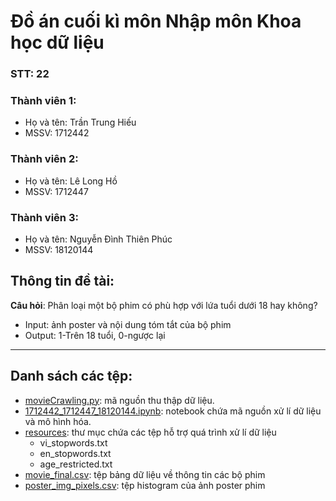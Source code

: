 # Đồ án cuối kì môn Nhập môn Khoa học dữ liệu

### STT: 22
### Thành viên 1:
- Họ và tên: Trần Trung Hiếu
- MSSV: 1712442
### Thành viên 2:
- Họ và tên: Lê Long Hồ
- MSSV: 1712447
### Thành viên 3:
- Họ và tên: Nguyễn Đình Thiên Phúc
- MSSV: 18120144


## Thông tin đề tài:
**Câu hỏi**: Phân loại một bộ phim có phù hợp với lứa tuổi dưới 18 hay không?
- Input: ảnh poster và nội dung tóm tắt của bộ phim
- Output: 1-Trên 18 tuổi, 0-ngược lại

---
## Danh sách các tệp:
- [movieCrawling.py](https://github.com/heraclex12/IntroDS-final/blob/main/movieCrawling.py): mã nguồn thu thập dữ liệu.
- [1712442_1712447_18120144.ipynb](https://github.com/heraclex12/IntroDS-final/blob/main/1712442_1712447_18120144.ipynb): notebook chứa mã nguồn xử lí dữ liệu và mô hình hóa.
- [resources](https://github.com/heraclex12/IntroDS-final/tree/main/resources): thư mục chứa các tệp hỗ trợ quá trình xử lí dữ liệu
  - vi_stopwords.txt
  - en_stopwords.txt
  - age_restricted.txt
- [movie_final.csv](https://github.com/heraclex12/IntroDS-final/blob/main/movie_final.csv): tệp bảng dữ liệu về thông tin các bộ phim
- [poster_img_pixels.csv](https://github.com/heraclex12/IntroDS-final/blob/main/poster_img_pixels.csv): tệp histogram của ảnh poster phim
